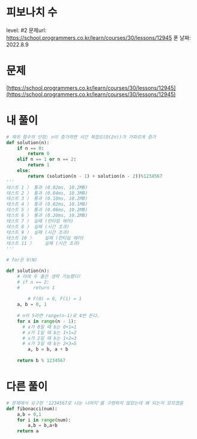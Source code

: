 # 피보나치 수

level: #2
문제url: https://school.programmers.co.kr/learn/courses/30/lessons/12945
푼 날짜: 2022.8.9

# 문제

[https://school.programmers.co.kr/learn/courses/30/lessons/12945](https://school.programmers.co.kr/learn/courses/30/lessons/12945)

# 내 풀이

```python
# 재귀 함수의 단점: n이 증가하면 시간 복잡도(O(2n))가 가파르게 증가
def solution(n):
    if n == 0:
        return 0
    elif n == 1 or n == 2:
        return 1
    else:
        return (solution(n - 1) + solution(n - 2))%1234567
'''
테스트 1 〉	통과 (0.02ms, 10.2MB)
테스트 2 〉	통과 (0.04ms, 10.3MB)
테스트 3 〉	통과 (0.10ms, 10.2MB)
테스트 4 〉	통과 (0.02ms, 10.1MB)
테스트 5 〉	통과 (0.06ms, 10.2MB)
테스트 6 〉	통과 (0.20ms, 10.2MB)
테스트 7 〉	실패 (런타임 에러)
테스트 8 〉	실패 (시간 초과)
테스트 9 〉	실패 (시간 초과)
테스트 10 〉	실패 (런타임 에러)
테스트 11 〉	실패 (시간 초과)
'''
```

```python
# for은 O(N)

def solution(n):
    # 아래 두 줄은 생략 가능했다!
    # if n == 2:
    #     return 1
    
		# F(0) = 0, F(1) = 1 
    a, b = 0, 1
    
    # n이 5라면 range(n-1)로 4번 돈다.
    for x in range(n - 1):
      # x가 0일 때 b는 0+1=1
      # x가 1일 때 b는 1+1=2
      # x가 2일 때 b는 1+2=3
      # x가 3일 때 b는 2+3=5
        a, b = b, a + b
        
    return b % 1234567
```

# 다른 풀이

```python
# 문제에서 요구한 '1234567로 나눈 나머지'를 구현하지 않았는데 왜 되는지 모르겠음
def fibonacci(num):
    a,b = 0,1
    for i in range(num):
        a,b = b,a+b
    return a
```